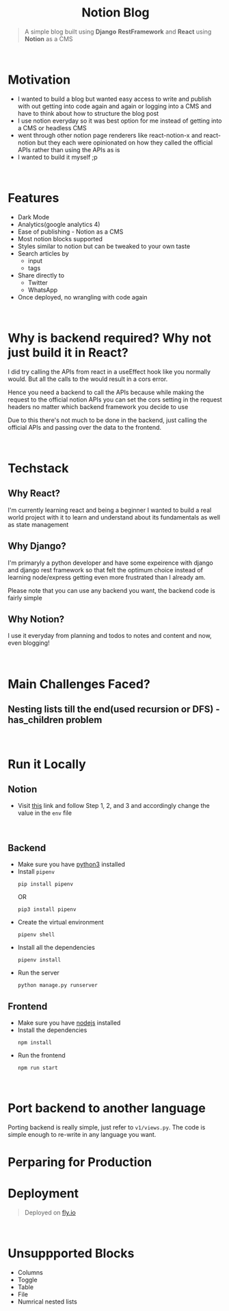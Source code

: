 <h1 align="center">Notion Blog</h1>

> A simple blog built using **Django** **RestFramework** and **React** using **Notion** as a CMS

<br />

# Motivation 
- I wanted to build a blog but wanted easy access to write and publish with out getting into code again and again or logging into a CMS and have to think about how to structure the blog post
- I use notion everyday so it was best option for me instead of getting into a CMS or headless CMS
- went through other notion page renderers like react-notion-x and react-notion but they each were opinionated on how they called the official APIs rather than using the APIs as is
- I wanted to build it myself ;p

<br />


# Features
- Dark Mode
- Analytics(google analytics 4)
- Ease of publishing - Notion as a CMS
- Most notion blocks supported
- Styles similar to notion but can be tweaked to your own taste
- Search articles by 
  - input
  - tags
- Share directly to
  - Twitter
  - WhatsApp
- Once deployed, no wrangling with code again
<!-- - [WIP]Discoverable by crawlers and search engines (prerendering using react-snap) -->

<br />

# Why is backend required? Why not just build it in React?
I did try calling the APIs from react in a useEffect hook like you normally would. But all the calls to the would result in a cors error.

Hence you need a backend to call the APIs because while making the request to the official notion APIs you can set the cors setting in the request headers no matter which backend framework you decide to use


Due to this there's not much to be done in the backend, just calling the official APIs and passing over the data to the frontend.

<br />

# Techstack
## Why React?
I'm currently learning react and being a beginner I wanted to build a real world project with it to learn and understand about its fundamentals as well as state management

## Why Django?
I'm primaryly a python developer and have some expeirence with django and django rest framework so that felt the optimum choice instead of learning node/express getting even more frustrated than I already am.

Please note that you can use any backend you want, the backend code is fairly simple


## Why Notion?
I use it everyday from planning and todos to notes and content and now, even blogging!

<br />

# Main Challenges Faced?

## Nesting lists till the end(used recursion or DFS) -has_children problem

<br />

# Run it Locally
## Notion
- Visit [this](https://developers.notion.com/docs/getting-started) link and follow Step 1, 2, and 3 and accordingly change the value in the `env` file

<br />

## Backend
- Make sure you have [python3](https://www.python.org/) installed
- Install `pipenv` 
    ```shell
    pip install pipenv
    ``` 
    OR
    ```shell
    pip3 install pipenv
    ```
- Create the virtual environment
    ```shell
    pipenv shell
    ```
- Install all the dependencies
    ```shell
    pipenv install
    ```
- Run the server
    ```shell
    python manage.py runserver
    ```

## Frontend
- Make sure you have [nodejs](https://nodejs.org/en/) installed
- Install the dependencies
    ```shell
    npm install
    ```
- Run the frontend
    ```shell
    npm run start
    ```

<br />

# Port backend to another language
Porting backend is really simple, just refer to `v1/views.py`. The code is simple enough to re-write in any language you want.

# Perparing for Production

# Deployment
> Deployed on [fly.io](https://fly.io)

<br />

# Unsuppported Blocks
 - Columns
 - Toggle
 - Table
 - File
 - Numrical nested lists
